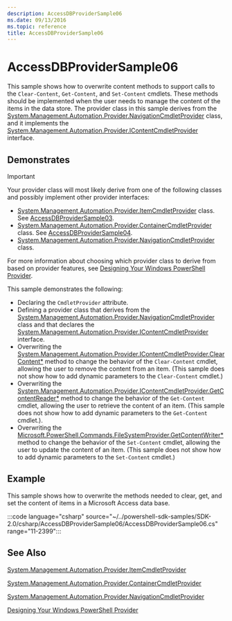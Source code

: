 ```yaml
---
description: AccessDBProviderSample06
ms.date: 09/13/2016
ms.topic: reference
title: AccessDBProviderSample06
---
```

# AccessDBProviderSample06

This sample shows how to overwrite content methods to support calls to the `Clear-Content`,
`Get-Content`, and `Set-Content` cmdlets. These methods should be implemented when the user needs to
manage the content of the items in the data store. The provider class in this sample derives from
the
[System.Management.Automation.Provider.NavigationCmdletProvider](/dotnet/api/System.Management.Automation.Provider.NavigationCmdletProvider)
class, and it implements the
[System.Management.Automation.Provider.IContentCmdletProvider](/dotnet/api/System.Management.Automation.Provider.IContentCmdletProvider)
interface.

## Demonstrates

> [!IMPORTANT]
> Your provider class will most likely derive from one of the following classes and possibly
> implement other provider interfaces:
>
> - [System.Management.Automation.Provider.ItemCmdletProvider](/dotnet/api/System.Management.Automation.Provider.ItemCmdletProvider) class. See [AccessDBProviderSample03](./accessdbprovidersample03.md).
> - [System.Management.Automation.Provider.ContainerCmdletProvider](/dotnet/api/System.Management.Automation.Provider.ContainerCmdletProvider) class. See [AccessDBProviderSample04](./accessdbprovidersample04.md).
> - [System.Management.Automation.Provider.NavigationCmdletProvider](/dotnet/api/System.Management.Automation.Provider.NavigationCmdletProvider) class.
>
> For more information about choosing which provider class to derive from based on provider
> features, see [Designing Your Windows PowerShell Provider](./provider-types.md).

This sample demonstrates the following:

- Declaring the `CmdletProvider` attribute.
- Defining a provider class that derives from the
  [System.Management.Automation.Provider.NavigationCmdletProvider](/dotnet/api/System.Management.Automation.Provider.NavigationCmdletProvider)
  class and that declares the
  [System.Management.Automation.Provider.IContentCmdletProvider](/dotnet/api/System.Management.Automation.Provider.IContentCmdletProvider)
  interface.
- Overwriting the
  [System.Management.Automation.Provider.IContentCmdletProvider.ClearContent*](/dotnet/api/System.Management.Automation.Provider.IContentCmdletProvider.ClearContent)
  method to change the behavior of the `Clear-Content` cmdlet, allowing the user to remove the
  content from an item. (This sample does not show how to add dynamic parameters to the
  `Clear-Content` cmdlet.)
- Overwriting the
  [System.Management.Automation.Provider.IContentCmdletProvider.GetContentReader*](/dotnet/api/System.Management.Automation.Provider.IContentCmdletProvider.GetContentReader)
  method to change the behavior of the `Get-Content` cmdlet, allowing the user to retrieve the
  content of an item. (This sample does not show how to add dynamic parameters to the `Get-Content`
  cmdlet.).
- Overwriting the
  [Microsoft.PowerShell.Commands.FileSystemProvider.GetContentWriter*](/dotnet/api/Microsoft.PowerShell.Commands.FileSystemProvider.GetContentWriter)
  method to change the behavior of the `Set-Content` cmdlet, allowing the user to update the content
  of an item. (This sample does not show how to add dynamic parameters to the `Set-Content` cmdlet.)

## Example

This sample shows how to overwrite the methods needed to clear, get, and set the content of items in
a Microsoft Access data base.

:::code language="csharp" source="~/../powershell-sdk-samples/SDK-2.0/csharp/AccessDBProviderSample06/AccessDBProviderSample06.cs" range="11-2399":::

## See Also

[System.Management.Automation.Provider.ItemCmdletProvider](/dotnet/api/System.Management.Automation.Provider.ItemCmdletProvider)

[System.Management.Automation.Provider.ContainerCmdletProvider](/dotnet/api/System.Management.Automation.Provider.ContainerCmdletProvider)

[System.Management.Automation.Provider.NavigationCmdletProvider](/dotnet/api/System.Management.Automation.Provider.NavigationCmdletProvider)

[Designing Your Windows PowerShell Provider](./provider-types.md)

